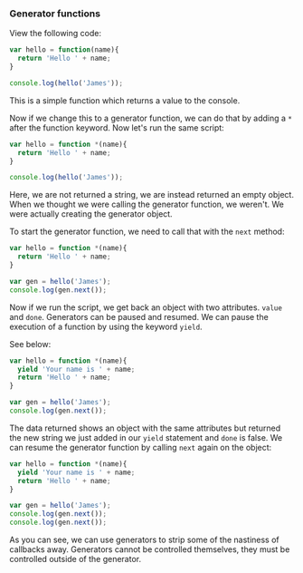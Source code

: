 ### Generator functions
View the following code:
```javascript {cmd="node"}
var hello = function(name){
  return 'Hello ' + name;
}

console.log(hello('James'));
```
This is a simple function which returns a value to the console.

Now if we change this to a generator function, we can do that by adding a `*` after the function keyword. Now let's run the same script:

```javascript {cmd="node"}
var hello = function *(name){
  return 'Hello ' + name;
}

console.log(hello('James'));
```
Here, we are not returned a string, we are instead returned an empty object. When we thought we were calling the generator function, we weren't. We were actually creating the generator object.

To start the generator function, we need to call that with the `next` method:

```javascript {cmd="node"}
var hello = function *(name){
  return 'Hello ' + name;
}

var gen = hello('James');
console.log(gen.next());
```

Now if we run the script, we get back an object with two attributes. `value` and `done`. Generators can be paused and resumed. We can pause the execution of a function by using the keyword `yield`.

See below:

```javascript {cmd="node"}
var hello = function *(name){
  yield 'Your name is ' + name;
  return 'Hello ' + name;
}

var gen = hello('James');
console.log(gen.next());
```
The data returned shows an object with the same attributes but returned the new string we just added in our `yield` statement and `done` is false.
We can resume the generator function by calling `next` again on the object:
```javascript {cmd="node"}
var hello = function *(name){
  yield 'Your name is ' + name;
  return 'Hello ' + name;
}

var gen = hello('James');
console.log(gen.next());
console.log(gen.next());
```

As you can see, we can use generators to strip some of the nastiness of callbacks away. Generators cannot be controlled themselves, they must be controlled outside of the generator.
